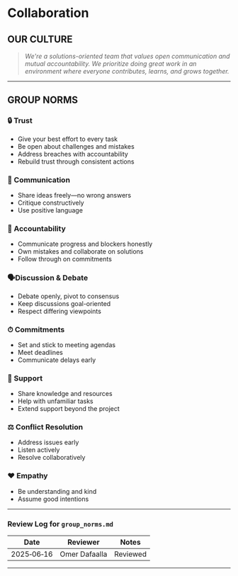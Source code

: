 # Collaboration

<!-- group norms summary -->

## OUR CULTURE

> *We're a solutions-oriented team that values open communication and mutual accountability.
> We prioritize doing great work in an environment where everyone contributes, learns,
> and grows together.*  

---

## GROUP NORMS

### 🔒 Trust

- Give your best effort to every task  
- Be open about challenges and mistakes  
- Address breaches with accountability  
- Rebuild trust through consistent actions  

### 💬 Communication

- Share ideas freely—no wrong answers  
- Critique constructively  
- Use positive language  

### 📌 Accountability

- Communicate progress and blockers honestly  
- Own mistakes and collaborate on solutions  
- Follow through on commitments  

### 🗣️Discussion & Debate

- Debate openly, pivot to consensus  
- Keep discussions goal-oriented  
- Respect differing viewpoints  

### ⏱ Commitments

- Set and stick to meeting agendas  
- Meet deadlines  
- Communicate delays early  

### 🤝 Support

- Share knowledge and resources  
- Help with unfamiliar tasks  
- Extend support beyond the project  

### ⚖️ Conflict Resolution

- Address issues early  
- Listen actively  
- Resolve collaboratively  

### ❤️ Empathy

- Be understanding and kind  
- Assume good intentions

---

### Review Log for `group_norms.md`

| Date       | Reviewer      | Notes    |
|------------|---------------|----------|
| 2025‑06‑16 | Omer Dafaalla | Reviewed |

---
